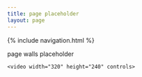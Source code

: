 ```yaml
---
title: page placeholder
layout: page
---
```



{% include navigation.html %} 



page walls placeholder 

    <video width="320" height="240" controls>
  <source   src="../images/walls.webm" type="video/webm" autoplay="false" preload="none">

</video>
